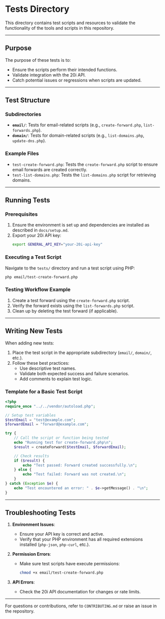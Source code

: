 # Tests Directory

This directory contains test scripts and resources to validate the functionality of the tools and scripts in this repository.

---

## Purpose

The purpose of these tests is to:
- Ensure the scripts perform their intended functions.
- Validate integration with the 20i API.
- Catch potential issues or regressions when scripts are updated.

---

## Test Structure

### Subdirectories

- **`email/`**: Tests for email-related scripts (e.g., `create-forward.php`, `list-forwards.php`).
- **`domain/`**: Tests for domain-related scripts (e.g., `list-domains.php`, `update-dns.php`).

### Example Files

- `test-create-forward.php`: Tests the `create-forward.php` script to ensure email forwards are created correctly.
- `test-list-domains.php`: Tests the `list-domains.php` script for retrieving domains.

---

## Running Tests

### Prerequisites

1. Ensure the environment is set up and dependencies are installed as described in `docs/setup.md`.
2. Export your 20i API key:
   ```bash
   export GENERAL_API_KEY="your-20i-api-key"
   ```

### Executing a Test Script

Navigate to the `tests/` directory and run a test script using PHP:
```bash
php email/test-create-forward.php
```

### Testing Workflow Example

1. Create a test forward using the `create-forward.php` script.
2. Verify the forward exists using the `list-forwards.php` script.
3. Clean up by deleting the test forward (if applicable).

---

## Writing New Tests

When adding new tests:

1. Place the test script in the appropriate subdirectory (`email/`, `domain/`, etc.).
2. Follow these best practices:
   - Use descriptive test names.
   - Validate both expected success and failure scenarios.
   - Add comments to explain test logic.

### Template for a Basic Test Script

```php
<?php
require_once "../../vendor/autoload.php";

// Setup test variables
$testEmail = "test@example.com";
$forwardEmail = "forward@example.com";

try {
    // Call the script or function being tested
    echo "Running test for create-forward.php\n";
    $result = createForward($testEmail, $forwardEmail);

    // Check results
    if ($result) {
        echo "Test passed: Forward created successfully.\n";
    } else {
        echo "Test failed: Forward was not created.\n";
    }
} catch (Exception $e) {
    echo "Test encountered an error: " . $e->getMessage() . "\n";
}
```

---

## Troubleshooting Tests

1. **Environment Issues**:
   - Ensure your API key is correct and active.
   - Verify that your PHP environment has all required extensions installed (`php-json`, `php-curl`, etc.).

2. **Permission Errors**:
   - Make sure test scripts have execute permissions:
     ```bash
     chmod +x email/test-create-forward.php
     ```

3. **API Errors**:
   - Check the 20i API documentation for changes or rate limits.

---

For questions or contributions, refer to `CONTRIBUTING.md` or raise an issue in the repository.
